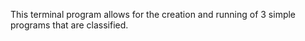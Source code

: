 This terminal program allows for the creation and running of 3 simple programs that are classified. 
